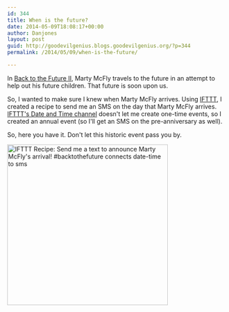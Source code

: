 ```yaml
---
id: 344
title: When is the future?
date: 2014-05-09T18:08:17+00:00
author: Danjones
layout: post
guid: http://goodevilgenius.blogs.goodevilgenius.org/?p=344
permalink: /2014/05/09/when-is-the-future/

---
```

In [Back to the Future II](http://www.imdb.com/title/tt0096874/ "Back to the Future Part II"), Marty McFly travels to the future in an attempt to help out his future children. That future is soon upon us.

So, I wanted to make sure I knew when Marty McFly arrives. Using [IFTTT](https://ifttt.com/), I created a recipe to send me an SMS on the day that Marty McFly arrives. [IFTTT's Date and Time channel](https://ifttt.com/date_and_time) doesn't let me create one-time events, so I created an annual event (so I'll get an SMS on the pre-anniversary as well).

So, here you have it. Don't let this historic event pass you by.

<a href="https://ifttt.com/view_embed_recipe/172710-send-me-a-text-to-announce-marty-mcfly-s-arrival-backtothefuture" target="_blank" class="embed_recipe embed_recipe-l_66" id="embed_recipe-172710"><img src="https://ifttt.com/recipe_embed_img/172710" alt="IFTTT Recipe: Send me a text to announce Marty McFly's arrival! #backtothefuture connects date-time to sms" width="370px" style="max-width:100%" /></a>
